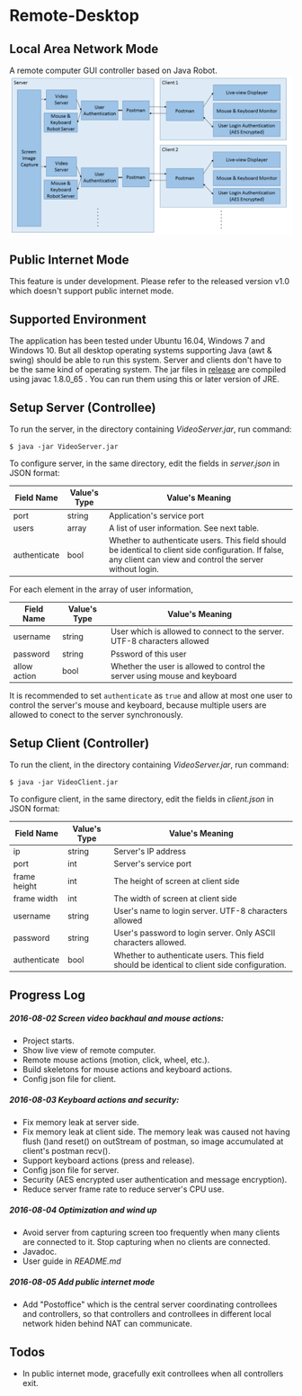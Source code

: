 # Remote-Desktop

## Local Area Network Mode
A remote computer GUI controller based on Java Robot.
![structure.png](structure.png)

## Public Internet Mode
This feature is under development. Please refer to the released version v1.0 which doesn't support public internet mode.

## Supported Environment
The application has been tested under Ubuntu 16.04, Windows 7 and Windows 10. But all desktop operating systems supporting Java (awt & swing) should be able to run this system. Server and clients don't have to be the same kind of operating system.
The jar files in [release](./release) are compiled using javac 1.8.0\_65 . You can run them using this or later version of JRE.

## Setup Server (Controllee)
To run the server, in the directory containing _VideoServer.jar_, run command:

~~~~
$ java -jar VideoServer.jar
~~~~

To configure server, in the same directory, edit the fields in _server.json_ in JSON format:

| Field Name	| Value's Type	| Value's Meaning				|
| ------------- | ------------- | ----------------------------- |
| port			| string		| Application's service port	|
| users			| array			| A list of user information. See next table. |
| authenticate	| bool			| Whether to authenticate users. This field should be identical to client side configuration. If false, any client can view and control the server without login.	|

For each element in the array of user information,

| Field Name	| Value's Type	| Value's Meaning				|
| ------------- | ------------- | ----------------------------- |
| username		| string		| User which is allowed to connect to the server. UTF-8 characters	allowed	|
| password		| string		| Pssword of this user			|
| allow action	| bool			| Whether the user is allowed to control the server using mouse and keyboard	|

It is recommended to set `authenticate` as `true` and allow at most one user to control the server's mouse and keyboard, because multiple users are allowed to conect to the server synchronously.

## Setup Client (Controller)

To run the client, in the directory containing _VideoServer.jar_, run command:

~~~~
$ java -jar VideoClient.jar
~~~~

To configure client, in the same directory, edit the fields in _client.json_ in JSON format:

| Field Name	| Value's Type	| Value's Meaning				|
| ------------- | ------------- | ----------------------------- |
| ip			| string		| Server's IP address			|
| port			| int			| Server's service port			|
| frame height	| int			| The height of screen at client side	|
| frame width	| int			| The width of screen at client side	|
| username		| string		| User's name to login server. UTF-8 characters	allowed	|
| password		| string		| User's password to login server. Only ASCII characters allowed.	|
| authenticate	| bool			| Whether to authenticate users. This field should be identical to client side configuration.	|

## Progress Log

##### 2016-08-02 Screen video backhaul and mouse actions:
* Project starts.
* Show live view of remote computer.
* Remote mouse actions (motion, click, wheel, etc.).
* Build skeletons for mouse actions and keyboard actions.
* Config json file for client.

##### 2016-08-03 Keyboard actions and security:
* Fix memory leak at server side.
* Fix memory leak at client side. The memory leak was caused not having flush ()and reset() on outStream of postman, so image accumulated at client's postman recv().
* Support keyboard actions (press and release).
* Config json file for server.
* Security (AES encrypted user authentication and message encryption).
* Reduce server frame rate to reduce server's CPU use.
 
##### 2016-08-04 Optimization and wind up
* Avoid server from capturing screen too frequently when many clients are connected to it. Stop capturing when no clients are connected.
* Javadoc.
* User guide in _README.md_

##### 2016-08-05 Add public internet mode
* Add "Postoffice" which is the central server coordinating controllees and controllers, so that controllers and controllees in different local network hiden behind NAT can communicate.

## Todos
* In public internet mode, gracefully exit controllees when all controllers exit.
